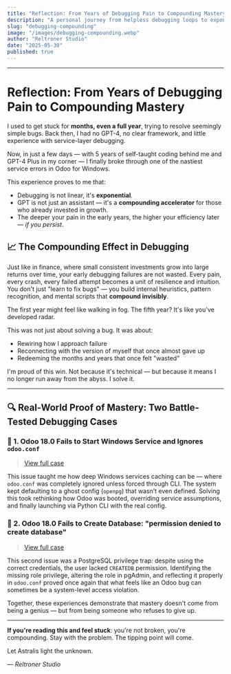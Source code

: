 ```yaml
---
title: "Reflection: From Years of Debugging Pain to Compounding Mastery"
description: "A personal journey from helpless debugging loops to exponential mastery — proof that persistence and compounding growth turn pain into power."
slug: "debugging-compounding"
image: "/images/debugging-compounding.webp"
author: "Reltroner Studio"
date: "2025-05-30"
published: true
---
```


---

# Reflection: From Years of Debugging Pain to Compounding Mastery

I used to get stuck for **months, even a full year**, trying to resolve seemingly simple bugs. Back then, I had no GPT-4, no clear framework, and little experience with service-layer debugging.

Now, in just a few days — with 5 years of self-taught coding behind me and GPT-4 Plus in my corner — I finally broke through one of the nastiest service errors in Odoo for Windows.

This experience proves to me that:

* Debugging is not linear, it's **exponential**.
* GPT is not just an assistant — it's a **compounding accelerator** for those who already invested in growth.
* The deeper your pain in the early years, the higher your efficiency later — *if you persist*.

## 📈 The Compounding Effect in Debugging

Just like in finance, where small consistent investments grow into large returns over time, your early debugging failures are not wasted. Every pain, every crash, every failed attempt becomes a unit of resilience and intuition. You don't just "learn to fix bugs" — you build internal heuristics, pattern recognition, and mental scripts that **compound invisibly**.

The first year might feel like walking in fog. The fifth year? It's like you've developed radar.

This was not just about solving a bug. It was about:

* Rewiring how I approach failure
* Reconnecting with the version of myself that once almost gave up
* Redeeming the months and years that once felt "wasted"

I'm proud of this win. Not because it's technical — but because it means I no longer run away from the abyss. I solve it.

---

## 🔍 Real-World Proof of Mastery: Two Battle-Tested Debugging Cases

### 🧱 1. Odoo 18.0 Fails to Start Windows Service and Ignores `odoo.conf`

> [View full case](https://github.com/Reltroner/bug-documentation/tree/182bb892453e998cedd5f5291978a501ab392b68/Odoo%2018.0%20Fails%20to%20Start%20Windows%20Service%20and%20Ignores%20%60odoo.conf%60%20Configuration)

This issue taught me how deep Windows services caching can be — where `odoo.conf` was completely ignored unless forced through CLI. The system kept defaulting to a ghost config (`openpg`) that wasn’t even defined. Solving this took rethinking how Odoo was booted, overriding service assumptions, and finally launching via Python CLI with the real config.

### 🔐 2. Odoo 18.0 Fails to Create Database: "permission denied to create database"

> [View full case](https://github.com/Reltroner/bug-documentation/tree/182bb892453e998cedd5f5291978a501ab392b68/Odoo%2018.0%20Fails%20to%20Create%20Database%3A%20%22permission%20denied%20to%20create%20database%22)

This second issue was a PostgreSQL privilege trap: despite using the correct credentials, the user lacked `CREATEDB` permission. Identifying the missing role privilege, altering the role in pgAdmin, and reflecting it properly in `odoo.conf` proved once again that what feels like an Odoo bug can sometimes be a system-level access violation.

Together, these experiences demonstrate that mastery doesn't come from being a genius — but from being someone who refuses to give up.

---

**If you're reading this and feel stuck**: you're not broken, you're compounding. Stay with the problem. The tipping point will come.

Let Astralis light the unknown.

— *Reltroner Studio*
